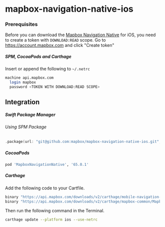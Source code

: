# mapbox-navigation-native-ios

### Prerequisites

Before you can download the [Mapbox Navigation Native](https://github.com/mapbox/mapbox-navigation-native) for iOS, you need to create a token with `DOWNLOAD:READ` scope.
Go to https://account.mapbox.com and click "Create token"

##### SPM, CocoaPods and Carthage
Insert or append the following to `~/.netrc`

```bash
machine api.mapbox.com
  login mapbox
  password <TOKEN WITH DOWNLOAD:READ SCOPE>
```

## Integration

##### Swift Package Manager

###### Using SPM Package

```swift
.package(url: "git@github.com:mapbox/mapbox-navigation-native-ios.git", from: "65.0.1"),
```

##### CocoaPods

```ruby
pod 'MapboxNavigationNative', '65.0.1'
```

##### Carthage

Add the following code to your Cartfile.

```bash
binary "https://api.mapbox.com/downloads/v2/carthage/mobile-navigation-native/MapboxNavigationNative.json" == 65.0.1
binary "https://api.mapbox.com/downloads/v2/carthage/mapbox-common/MapboxCommon-ios.json" == 17.1.0
```

Then run the following command in the Terminal.
```bash
carthage update --platform ios --use-netrc
```
